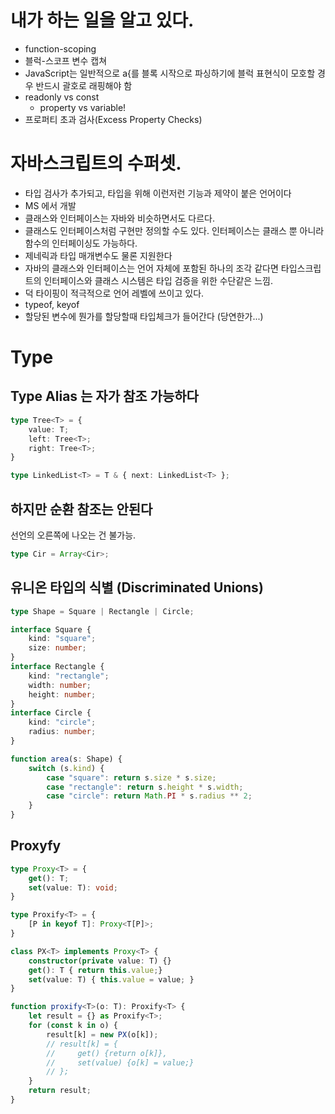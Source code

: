 # 내가 하는 일을 알고 있다.
- function-scoping
- 블럭-스코프 변수 캡쳐
- JavaScript는 일반적으로 a{를 블록 시작으로 파싱하기에 블럭 표현식이 모호할 경우 반드시 괄호로 래핑해야 함
- readonly vs const
    - property vs variable!
- 프로퍼티 초과 검사(Excess Property Checks)

# 자바스크립트의 수퍼셋.
 - 타입 검사가 추가되고, 타입을 위해 이런저런 기능과 제약이 붙은 언어이다
 - MS 에서 개발
 - 클래스와 인터페이스는 자바와 비슷하면서도 다르다.
 - 클래스도 인터페이스처럼 구현만 정의할 수도 있다. 인터페이스는 클래스 뿐 아니라 함수의 인터페이싱도 가능하다.
 - 제네릭과 타입 매개변수도 물론 지원한다
 - 자바의 클래스와 인터페이스는 언어 자체에 포함된 하나의 조각 같다면 타입스크립트의 인터페이스와 클래스 시스템은 타입 검증을 위한 수단같은 느낌.
 - 덕 타이핑이 적극적으로 언어 레벨에 쓰이고 있다.
 - typeof, keyof
 - 할당된 변수에 뭔가를 할당할때 타입체크가 들어간다 (당연한가...)
 
# Type 
## Type Alias 는 자가 참조 가능하다
```typescript
type Tree<T> = {
    value: T;
    left: Tree<T>;
    right: Tree<T>;
}

type LinkedList<T> = T & { next: LinkedList<T> };
```

## 하지만 순환 참조는 안된다

선언의 오른쪽에 나오는 건 불가능.
```typescript
type Cir = Array<Cir>;
```

## 유니온 타입의 식별 (Discriminated Unions)

```typescript
type Shape = Square | Rectangle | Circle;

interface Square {
    kind: "square";
    size: number;
}
interface Rectangle {
    kind: "rectangle";
    width: number;
    height: number;
}
interface Circle {
    kind: "circle";
    radius: number;
}

function area(s: Shape) {
    switch (s.kind) {
        case "square": return s.size * s.size;
        case "rectangle": return s.height * s.width;
        case "circle": return Math.PI * s.radius ** 2;
    }
}
```

## Proxyfy

```typescript
type Proxy<T> = {
    get(): T;
    set(value: T): void;
}

type Proxify<T> = {
    [P in keyof T]: Proxy<T[P]>;
}

class PX<T> implements Proxy<T> {
    constructor(private value: T) {}
    get(): T { return this.value;}    
    set(value: T) { this.value = value; }    
} 

function proxify<T>(o: T): Proxify<T> {
    let result = {} as Proxify<T>;
    for (const k in o) {
        result[k] = new PX(o[k]);
        // result[k] = {
        //     get() {return o[k]},
        //     set(value) {o[k] = value;}
        // };
    }
    return result;
}
```
